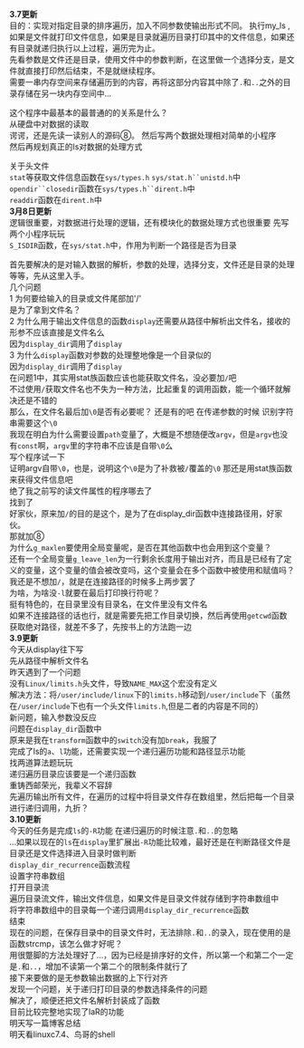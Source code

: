**3.7更新**  
目的：实现对指定目录的排序遍历，加入不同参数使输出形式不同。
执行my_ls <pathname> ,如果是文件就打印文件信息，如果是目录就遍历目录打印其中的文件信息，如果还有目录就递归执行以上过程，遍历完为止。  
先看参数是文件还是目录，使用文件中的参数判断，在这里做一个选择分支，是文件就直接打印然后结束，不是就继续程序。    
需要一串内存空间来存储遍历到的内容，再将这部分内容其中除了`.`和`..`之外的目录存储在另一块内存空间中...

这个程序中最基本的最普通的的关系是什么？  
从硬盘中对数据的读取  
谔谔，还是先读一读别人的源码⑧。
然后写两个数据处理相对简单的小程序  
然后再规划真正的ls对数据的处理方式  

关于头文件  
`stat`等获取文件信息函数在`sys/types.h` `sys/stat.h``unistd.h`中  
`opendir``closedir`函数在`sys/types.h``dirent.h`中  
`readdir`函数在`dirent.h`中  
**3月8日更新**  
逻辑很重要，对数据进行处理的逻辑，还有模块化的数据处理方式也很重要
先写两个小程序玩玩  
`S_ISDIR`函数，在`sys/stat.h`中，作用为判断一个路径是否为目录  

首先要解决的是对输入数据的解析，参数的处理，选择分支，文件还是目录的处理等等，先从这里入手。  
几个问题  
1 为何要给输入的目录或文件尾部加'/'  
是为了拿到文件名？  
2 为什么用于输出文件信息的函数`display`还需要从路径中解析出文件名，接收的形参不应该直接是文件名么  
因为`display_dir`调用了`display`  
3 为什么`display`函数对参数的处理整地像是一个目录似的  
因为`display_dir`调用了`display`  
在问题1中，其实用stat族函数应该也能获取文件名，没必要加`/`吧  
不过使用`/`获取文件名也不失为一种方法，比起重复的调用函数，能一个循环就解决还是不错的  
那么，在文件名最后加`\0`是否有必要呢？  还是有的吧 在传递参数的时候 识别字符串需要这个`\0`  
我现在明白为什么需要设置`path`变量了，大概是不想随便改`argv`，但是`argv`也没有`const`啊，`argv`里的字符串不应该是自带`\0`么  
写个程序试一下  
证明argv自带`\0`，也是，说明这个`\0`是为了补救被`/`覆盖的`\0`
那还是用stat族函数来获得文件信息吧  
绝了我之前写的读文件属性的程序哪去了  
找到了  
好家伙，原来加`/`的目的是这个，是为了在display_dir函数中连接路径用，好家伙。  
那就加⑧  
为什么`g_maxlen`要使用全局变量呢，是否在其他函数中也会用到这个变量？  
还有一个全局变量`g_leave_len`为一行剩余长度用于输出对齐，而且是已经有了定义的变量，这个变量的值会被改变吗，这个变量会在多个函数中被使用和赋值吗？  
我还是不想加`/`，就是在连接路径的时候多上两步罢了  
为啥，为啥没`-l`就要在最后打印换行符呢？  
挺有特色的，在目录里没有目录名，在文件里没有文件名  
如果不连接路径的话也行，就是需要先把工作目录切换，然后再使用`getcwd`函数获取绝对路径，就差不多了，先按书上的方法跑一边  
**3.9更新**  
今天从display往下写   
先从路径中解析文件名  
昨天遇到了一个问题  
没有`Linux/limits.h`头文件，导致`NAME_MAX`这个宏没有定义  
解决方法：将`/user/include/linux`下的`limits.h`移动到`/user/include`下（虽然在`/user/include`下也有一个头文件`limits.h`,但是二者的内容是不同的）  
新问题，输入参数没反应  
问题在`display_dir`函数中  
原来是我在`transform`函数中的`switch`没有加`break`，我服了  
完成了ls的`a`、`l`功能，还需要实现一个递归遍历功能和路径显示功能  
找两道算法题玩玩  
递归遍历目录应该要是一个递归函数   
重铸西邮荣光，我辈义不容辞  
先遍历输出所有文件，在遍历的过程中将目录文件存在数组里，然后把每一个目录进行递归调用，九折？  
**3.10更新**  
今天的任务是完成`ls`的`-R`功能
在递归遍历的时候注意`.`和`..`的忽略  
...如果以现在的`ls`在`display`里扩展出`-R`功能比较难，最好还是在判断路径文件是目录还是文件选择进入目录时做判断  
`display_dir_recurrence`函数流程  
设置字符串数组  
打开目录流  
遍历目录流文件，输出文件信息，如果文件是目录文件就存储到字符串数组中  
将字符串数组中的目录每一个递归调用`display_dir_recurrence`函数  
结束  
现在的问题，在保存目录中的目录文件时，无法排除`.`和`..`的录入，现在使用的是函数strcmp，该怎么做才好呢？  
用很蹩脚的方法处理好了...，因为已经是排序好的文件，所以第一个和第二个一定是`.`和`..`，增加不读第一个第二个的限制条件就行了  
接下来要做的是无参数输出数据的上下行对齐  
发现一个问题，关于递归打印目录的参数选择条件的问题  
解决了，顺便还把文件名解析封装成了函数  
目前比较完整地实现了laR的功能  
明天写一篇博客总结  
明天看linuxc7.4、鸟哥的shell  




